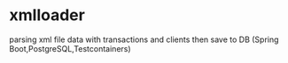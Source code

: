 # xmlloader
parsing xml file data with transactions and clients then save to DB
(Spring Boot,PostgreSQL,Testcontainers)
